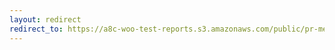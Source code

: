 ```yaml
---
layout: redirect
redirect_to: https://a8c-woo-test-reports.s3.amazonaws.com/public/pr-merge/40830/api/index.html
---
```

